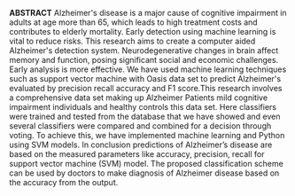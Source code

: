 **ABSTRACT**
   Alzheimer's disease is a major cause of cognitive impairment in adults at age more than 65, which leads to high treatment costs and contributes to elderly mortality. Early detection using machine learning is vital to reduce risks. This research aims to create a computer aided Alzheimer's detection system. Neurodegenerative changes in brain affect memory and function, posing significant social and economic challenges. Early analysis is more effective. We have used machine learning techniques such as support vector machine with Oasis data set to predict Alzheimer's evaluated by precision recall accuracy and F1 score.This research involves a comprehensive data set making up Alzheimer Patients mild cognitive impairment individuals and healthy controls this data set. Here classifiers were trained and tested from the database that we have showed and even several classifiers were compared and combined for a decision through voting. To achieve this, we have implemented machine learning and Python using SVM models. In conclusion predictions of Alzheimer’s disease are based on the measured parameters like accuracy, precision, recall for support vector machine (SVM) model. The proposed classification scheme can be used by doctors to make diagnosis of Alzheimer disease based on the accuracy from the output. 

